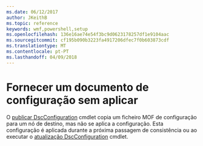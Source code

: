 ```yaml
---
ms.date: 06/12/2017
author: JKeithB
ms.topic: reference
keywords: wmf,powershell,setup
ms.openlocfilehash: 136e16ae74e54f3bc9d0623178257df1e9104aac
ms.sourcegitcommit: cf195b090b3223fa4917206dfec7f0b603873cdf
ms.translationtype: MT
ms.contentlocale: pt-PT
ms.lasthandoff: 04/09/2018
---
```

# <a name="deliver-a-configuration-document-without-applying"></a>Fornecer um documento de configuração sem aplicar

O [publicar DscConfiguration](https://technet.microsoft.com/library/mt517875.aspx) cmdlet copia um ficheiro MOF de configuração para um nó de destino, mas não se aplica a configuração.
Esta configuração é aplicada durante a próxima passagem de consistência ou ao executar o [atualização DscConfiguration](https://technet.microsoft.com/library/mt143541.aspx) cmdlet.